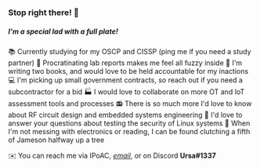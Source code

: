 ### Stop right there! 🫵
##### I'm a special lad with a full plate!

📚 Currently studying for my OSCP and CISSP (ping me if you need a study partner)
📝 Procratinating lab reports makes me feel all fuzzy inside
📖 I'm writing two books, and would love to be held accountable for my inactions
💻 I'm picking up small government contracts, so reach out if you need a subcontractor for a bid
🏭 I would love to collaborate on more OT and IoT assessment tools and processes
📻 There is so much more I'd love to know about RF circuit design and embedded systems engineering
🐧 I'd love to answer your questions about testing the security of Linux systems
🌲 When I'm not messing with electronics or reading, I can be found clutching a fifth of Jameson halfway up a tree

✉️ You can reach me via IPoAC, [_email_](mailto:nathan@artiotech.org), or on Discord **Ursa#1337**
